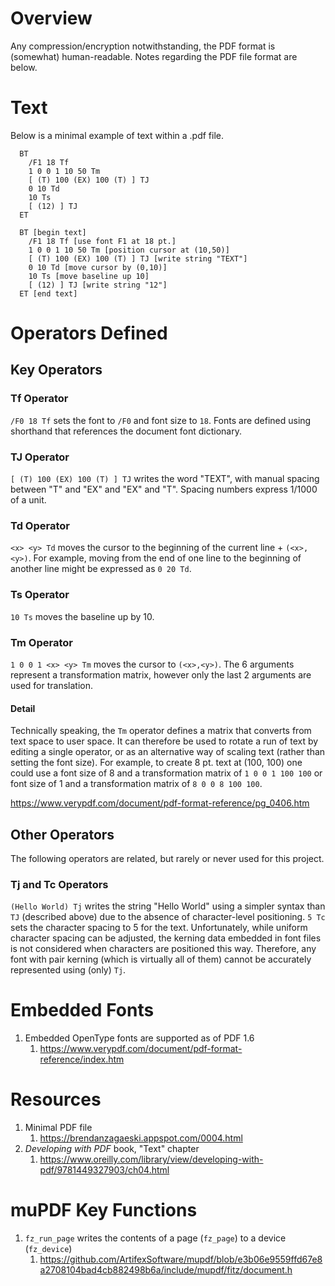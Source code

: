 # Overview

Any compression/encryption notwithstanding, the PDF format is (somewhat) human-readable.  Notes regarding the PDF file format are below. 

# Text

Below is a minimal example of text within a .pdf file.

```
  BT
    /F1 18 Tf
    1 0 0 1 10 50 Tm
    [ (T) 100 (EX) 100 (T) ] TJ
    0 10 Td
    10 Ts
    [ (12) ] TJ
  ET

```


```
  BT [begin text]
    /F1 18 Tf [use font F1 at 18 pt.]
    1 0 0 1 10 50 Tm [position cursor at (10,50)]
    [ (T) 100 (EX) 100 (T) ] TJ [write string "TEXT"]
    0 10 Td [move cursor by (0,10)]
    10 Ts [move baseline up 10]
    [ (12) ] TJ [write string "12"]
  ET [end text]

```
# Operators Defined

## Key Operators

### Tf Operator
`/F0 18 Tf` sets the font to `/F0` and font size to `18`.  Fonts are defined using shorthand that references the document font dictionary. 

### TJ Operator
`[ (T) 100 (EX) 100 (T) ] TJ` writes the word "TEXT", with manual spacing between "T" and "EX" and "EX" and "T".  Spacing numbers express 1/1000 of a unit.

### Td Operator
`<x> <y> Td` moves the cursor to the beginning of the current line + `(<x>,<y>)`.  For example, moving from the end of one line to the beginning of another line might be expressed as `0 20 Td`. 

### Ts Operator
`10 Ts` moves the baseline up by 10. 

### Tm Operator
`1 0 0 1 <x> <y> Tm` moves the cursor to `(<x>,<y>)`.  The 6 arguments represent a transformation matrix, however only the last 2 arguments are used for translation.  

#### Detail
Technically speaking, the `Tm` operator defines a matrix that converts from text space to user space.  It can therefore be used to rotate a run of text by editing a single operator, or as an alternative way of scaling text (rather than setting the font size).  For example, to create 8 pt. text at (100, 100) one could use a font size of 8 and a transformation matrix of `1 0 0 1 100 100` or font size of 1 and a transformation matrix of `8 0 0 8 100 100`.

https://www.verypdf.com/document/pdf-format-reference/pg_0406.htm

## Other Operators
The following operators are related, but rarely or never used for this project.

### Tj and Tc Operators
`(Hello World) Tj` writes the string "Hello World" using a simpler syntax than `TJ` (described above) due to the absence of character-level positioning.  `5 Tc` sets the character spacing to 5 for the text.  Unfortunately, while uniform character spacing can be adjusted, the kerning data embedded in font files is not considered when characters are positioned this way.  Therefore, any font with pair kerning (which is virtually all of them) cannot be accurately represented using (only) `Tj`. 

# Embedded Fonts
1. Embedded OpenType fonts are supported as of PDF 1.6
   1. https://www.verypdf.com/document/pdf-format-reference/index.htm


# Resources
1. Minimal PDF file
   1. https://brendanzagaeski.appspot.com/0004.html
1. *Developing with PDF* book, "Text" chapter
   1. https://www.oreilly.com/library/view/developing-with-pdf/9781449327903/ch04.html

# muPDF Key Functions

1. `fz_run_page` writes the contents of a page (`fz_page`) to a device (`fz_device`)
   1. https://github.com/ArtifexSoftware/mupdf/blob/e3b06e9559ffd67e8a2708104bad4cb882498b6a/include/mupdf/fitz/document.h

